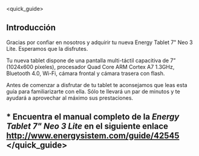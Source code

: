 <quick_guide>
## Introducción

Gracias por confiar en nosotros y adquirir tu nueva Energy Tablet 7" Neo 3 Lite. Esperamos que la disfrutes.

Tu nueva tablet dispone de una pantalla multi-táctil capacitiva de 7” (1024x600 píxeles), procesador Quad Core ARM Cortex A7 1.3GHz, Bluetooth 4.0, Wi-Fi, cámara frontal y cámara trasera con flash.

Antes de comenzar a disfrutar de tu tablet te aconsejamos que leas esta guía para familiarizarte con ella. Sólo te llevará un par de minutos y te ayudará a aprovechar al máximo sus prestaciones.

## <unique> * Encuentra el manual completo de la *Energy Tablet 7" Neo 3 Lite* en el siguiente enlace  http://www.energysistem.com/guide/42545 </unique> </quick_guide>

